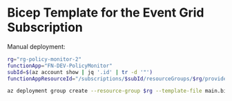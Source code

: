 # Bicep Template for the Event Grid Subscription

Manual deployment:

```bash
rg="rg-policy-monitor-2"
functionApp="FN-DEV-PolicyMonitor"
subId=$(az account show | jq '.id' | tr -d '"')
functionAppResourceId="/subscriptions/$subId/resourceGroups/$rg/providers/Microsoft.Web/sites/$functionApp/functions/PolicyMonitor"

az deployment group create --resource-group $rg --template-file main.bicep --parameters functionAppResourceId=$functionAppResourceId

```
